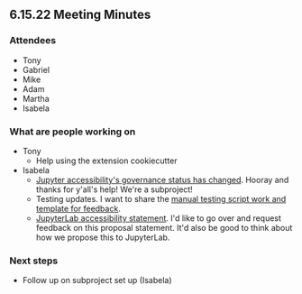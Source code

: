 ## 6.15.22 Meeting Minutes

### Attendees

- Tony
- Gabriel
- Mike
- Adam
- Martha
- Isabela

### What are people working on

- Tony
  - Help using the extension cookiecutter
- Isabela
  - [Jupyter accessibility's governance status has changed](https://github.com/jupyter/governance/pull/129). Hooray and thanks for y'all's help! We're a subproject!
  - Testing updates. I want to share the [manual testing script work and template for feedback](https://github.com/jupyter/accessibility/pull/95).
  - [JupyterLab accessibility statement](https://github.com/Quansight-Labs/accessibility/pull/3). I'd like to go over and request feedback on this proposal statement. It'd also be good to think about how we propose this to JupyterLab.

### Next steps

- Follow up on subproject set up (Isabela)

